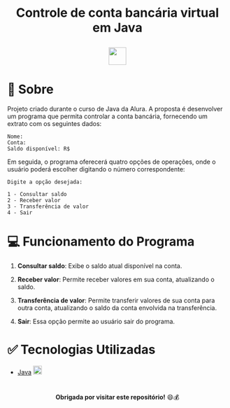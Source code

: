<h1 align="center"> 
    <p>Controle de conta bancária virtual em Java</p>
    <img loading="lazy" src = "https://cdn.jsdelivr.net/gh/devicons/devicon/icons/java/java-original.svg" width="40" height="40"/>
</h1>

# 📕 Sobre
Projeto criado durante o curso de Java da Alura. A proposta é desenvolver um programa que permita controlar a conta bancária, fornecendo um extrato com os seguintes dados:

```
Nome:
Conta:
Saldo disponível: R$
```

Em seguida, o programa oferecerá quatro opções de operações, onde o usuário poderá escolher digitando o número correspondente:

```
Digite a opção desejada:

1 - Consultar saldo
2 - Receber valor
3 - Transferência de valor
4 - Sair
```

# 💻 Funcionamento do Programa
1. **Consultar saldo**: Exibe o saldo atual disponível na conta.

2. **Receber valor**: Permite receber valores em sua conta, atualizando o saldo.

3. **Transferência de valor**: Permite transferir valores de sua conta para outra conta, atualizando o saldo da conta envolvida na transferência.

4. **Sair**: Essa opção permite ao usuário sair do programa.

#  ✅ Tecnologias Utilizadas
- [Java](https://docs.oracle.com/en/java/) <img loading="lazy" src = "https://cdn.jsdelivr.net/gh/devicons/devicon/icons/java/java-original.svg" width="20" height="20"/>

#
<p align = center> <b> Obrigada por visitar este repositório!</b> 😄💰</p>

